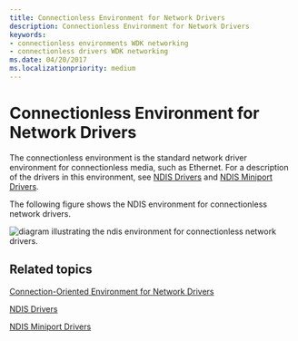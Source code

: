 ```yaml
---
title: Connectionless Environment for Network Drivers
description: Connectionless Environment for Network Drivers
keywords:
- connectionless environments WDK networking
- connectionless drivers WDK networking
ms.date: 04/20/2017
ms.localizationpriority: medium
---
```


# Connectionless Environment for Network Drivers





The connectionless environment is the standard network driver environment for connectionless media, such as Ethernet. For a description of the drivers in this environment, see [NDIS Drivers](ndis-drivers.md) and [NDIS Miniport Drivers](ndis-miniport-drivers2.md).

The following figure shows the NDIS environment for connectionless network drivers.

![diagram illustrating the ndis environment for connectionless network drivers.](images/media01.png)

## Related topics


[Connection-Oriented Environment for Network Drivers](connection-oriented-environment-for-network-drivers.md)

[NDIS Drivers](ndis-drivers.md)

[NDIS Miniport Drivers](ndis-miniport-drivers2.md)

 

 






